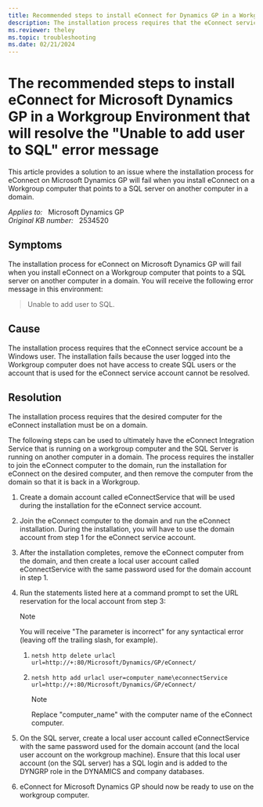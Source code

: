 ```yaml
---
title: Recommended steps to install eConnect for Dynamics GP in a Workgroup Environment
description: The installation process requires that the eConnect service account be a Windows user. The installation fails because the user logged into the Workgroup computer does not have access to create SQL users or the account being used for the eConnect service account cannot be resolved. This article contains a workaround to the issue.
ms.reviewer: theley
ms.topic: troubleshooting
ms.date: 02/21/2024
---
```

# The recommended steps to install eConnect for Microsoft Dynamics GP in a Workgroup Environment that will resolve the "Unable to add user to SQL" error message

This article provides a solution to an issue where the installation process for eConnect on Microsoft Dynamics GP will fail when you install eConnect on a Workgroup computer that points to a SQL server on another computer in a domain.

_Applies to:_ &nbsp; Microsoft Dynamics GP  
_Original KB number:_ &nbsp; 2534520

## Symptoms

The installation process for eConnect on Microsoft Dynamics GP will fail when you install eConnect on a Workgroup computer that points to a SQL server on another computer in a domain. You will receive the following error message in this environment:

> Unable to add user to SQL.

## Cause

The installation process requires that the eConnect service account be a Windows user. The installation fails because the user logged into the Workgroup computer does not have access to create SQL users or the account that is used for the eConnect service account cannot be resolved.

## Resolution

The installation process requires that the desired computer for the eConnect installation must be on a domain.

The following steps can be used to ultimately have the eConnect Integration Service that is running on a workgroup computer and the SQL Server is running on another computer in a domain. The process requires the installer to join the eConnect computer to the domain, run the installation for eConnect on the desired computer, and then remove the computer from the domain so that it is back in a Workgroup.

1. Create a domain account called eConnectService that will be used during the installation for the eConnect service account.
2. Join the eConnect computer to the domain and run the eConnect installation. During the installation, you will have to use the domain account from step 1 for the eConnect service account.
3. After the installation completes, remove the eConnect computer from the domain, and then create a local user account called eConnectService with the same password used for the domain account in step 1.
4. Run the statements listed here at a command prompt to set the URL reservation for the local account from step 3:

    > [!NOTE]
    > You will receive "The parameter is incorrect" for any syntactical error (leaving off the trailing slash, for example).

    1. `netsh http delete urlacl url=http://+:80/Microsoft/Dynamics/GP/eConnect/`
    2. `netsh http add urlacl user=computer_name\econnectService url=http://+:80/Microsoft/Dynamics/GP/eConnect/`

        > [!NOTE]
        > Replace "computer_name" with the computer name of the eConnect computer.

5. On the SQL server, create a local user account called eConnectService with the same password used for the domain account (and the local user account on the workgroup machine). Ensure that this local user account (on the SQL server) has a SQL login and is added to the DYNGRP role in the DYNAMICS and company databases.

6. eConnect for Microsoft Dynamics GP should now be ready to use on the workgroup computer.
